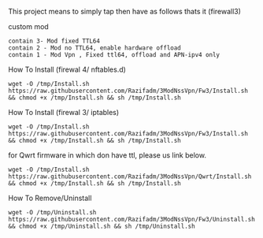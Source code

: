 This project means to simply tap then have as follows thats it (firewall3)

custom mod 
```
contain 3- Mod fixed TTL64
contain 2 - Mod no TTL64, enable hardware offload
contain 1 - Mod Vpn , Fixed ttl64, offload and APN-ipv4 only
```

How To Install (firewal 4/ nftables.d)
```
wget -O /tmp/Install.sh https://raw.githubusercontent.com/Razifadm/3ModNssVpn/Fw3/Install.sh && chmod +x /tmp/Install.sh && sh /tmp/Install.sh
```



How To Install (firewal 3/ iptables)
```
wget -O /tmp/Install.sh https://raw.githubusercontent.com/Razifadm/3ModNssVpn/Fw3/Install.sh && chmod +x /tmp/Install.sh && sh /tmp/Install.sh
```


for Qwrt firmware in which don have ttl, please us link below.
```
wget -O /tmp/Install.sh https://raw.githubusercontent.com/Razifadm/3ModNssVpn/Qwrt/Install.sh && chmod +x /tmp/Install.sh && sh /tmp/Install.sh
```

How To Remove/Uninstall
```
wget -O /tmp/Uninstall.sh https://raw.githubusercontent.com/Razifadm/3ModNssVpn/Fw3/Uninstall.sh && chmod +x /tmp/Uninstall.sh && sh /tmp/Uninstall.sh
```


